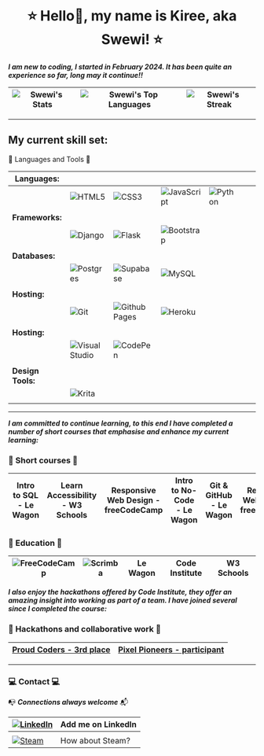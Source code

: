 <h1 align="center"> ⭐ Hello👋, my name is Kiree, aka Swewi! ⭐ </h1>


**_I am new to coding, I started in February 2024.  It has been quite an experience so far, long may it continue!!_**

| ![Swewi's Stats](https://github-readme-stats.vercel.app/api?username=Swewi&theme=vue-dark&show_icons=true&hide_border=false&count_private=true)  | ![Swewi's Top Languages](https://github-readme-stats.vercel.app/api/top-langs/?username=Swewi&theme=vue-dark&show_icons=true&hide_border=false&layout=compact) | ![Swewi's Streak](https://github-readme-streak-stats.herokuapp.com/?user=Swewi&theme=vue-dark&hide_border=false) |
| --- | --- | --- |

---

## My current skill set:

💾 Languages and Tools 💾

| **Languages:** | | | | | | |
| --- | --- | --- | --- | --- | --- | --- |
|  | ![HTML5](https://img.shields.io/badge/html5-%23E34F26.svg?style=for-the-badge&logo=html5&logoColor=white) | ![CSS3](https://img.shields.io/badge/css3-%231572B6.svg?style=for-the-badge&logo=css3&logoColor=white) | ![JavaScript](https://img.shields.io/badge/javascript-%23323330.svg?style=for-the-badge&logo=javascript&logoColor=%23F7DF1E) | ![Python](https://img.shields.io/badge/python-3670A0?style=for-the-badge&logo=python&logoColor=ffdd54) |  |  |
| | | | | | | |
| **Frameworks:** | | | | | | |
|  | ![Django](https://img.shields.io/badge/django-%23092E20.svg?style=for-the-badge&logo=django&logoColor=white) | ![Flask](https://img.shields.io/badge/flask-%23000.svg?style=for-the-badge&logo=flask&logoColor=white) | ![Bootstrap](https://img.shields.io/badge/bootstrap-%238511FA.svg?style=for-the-badge&logo=bootstrap&logoColor=white) |  |  |  |
| | | | | | | |
| **Databases:** | | | | | | |
|  | ![Postgres](https://img.shields.io/badge/postgres-%23316192.svg?style=for-the-badge&logo=postgresql&logoColor=white) | ![Supabase](https://img.shields.io/badge/Supabase-3ECF8E?style=for-the-badge&logo=supabase&logoColor=white) | ![MySQL](https://img.shields.io/badge/mysql-4479A1.svg?style=for-the-badge&logo=mysql&logoColor=white) |  |  |  |
| | | | | | | |
| **Hosting:** | | | | | | |
|  | ![Git](https://img.shields.io/badge/git-%23F05033.svg?style=for-the-badge&logo=git&logoColor=white) | ![Github Pages](https://img.shields.io/badge/github%20pages-121013?style=for-the-badge&logo=github&logoColor=white) | ![Heroku](https://img.shields.io/badge/heroku-%23430098.svg?style=for-the-badge&logo=heroku&logoColor=white) |  |  |  |
| | | | | | | |
| **Hosting:** | | | | | | |
|  | ![Visual Studio](https://img.shields.io/badge/Visual%20Studio-5C2D91.svg?style=for-the-badge&logo=visual-studio&logoColor=white) | ![CodePen](https://img.shields.io/badge/Codepen-000000?style=for-the-badge&logo=codepen&logoColor=white) |  |  |  |  |
| | | | | | | |
| **Design Tools:** | | | | | | |
|  | ![Krita](https://img.shields.io/badge/Krita-203759?style=for-the-badge&logo=krita&logoColor=EEF37B) |  |  |  |  |  |
| | | | | | | |

---

**_I am committed to continue learning, to this end I have completed a number of short courses that emphasise and enhance my current learning:_**

### 🎒 Short courses 🎒

| Intro to SQL - Le Wagon | Learn Accessibility - W3 Schools | Responsive Web Design - freeCodeCamp | Intro to No-Code - Le Wagon | Git & GitHub - Le Wagon | Responsive Web Design - freeCodeCamp |
| --- | --- | --- | --- | --- | --- |

### 📓 Education 📖

| ![FreeCodeCamp](https://img.shields.io/badge/Freecodecamp-%23123.svg?&style=for-the-badge&logo=freecodecamp&logoColor=green) | ![Scrimba](https://img.shields.io/badge/scrimba-2B283A?style=for-the-badge&logo=scrimba&logoColor=white) | Le Wagon | Code Institute | W3 Schools |
| --- | --- | --- | --- | --- |

**_I also enjoy the hackathons offered by Code Institute, they offer an amazing insight into working as part of a team.  I have joined several since I completed the course:_**

### 👯 Hackathons and collaborative work 👯

| [Proud Coders - 3rd place](https://chronicles-of-pride-9a12d37ba4db.herokuapp.com/) | [Pixel Pioneers - participant](https://swewi.github.io/Invasion-83-Ht-3/) |
| --- | --- |

---

### 💻 Contact 💻

📭 **_Connections always welcome_** 📬

| [![LinkedIn](https://img.shields.io/badge/linkedin-%230077B5.svg?style=for-the-badge&logo=linkedin&logoColor=white)](https://www.linkedin.com/in/kireebellamy) | Add me on LinkedIn |
| --- | --- |
| | |
| [![Steam](https://img.shields.io/badge/steam-%23000000.svg?style=for-the-badge&logo=steam&logoColor=white)](https://s.team/p/hrk-bhfk/RVRKTWHN) | How about Steam? |
<!---
Swewi/Swewi is a ✨ special ✨ repository because its `README.md` (this file) appears on your GitHub profile.
You can click the Preview link to take a look at your changes.
--->
